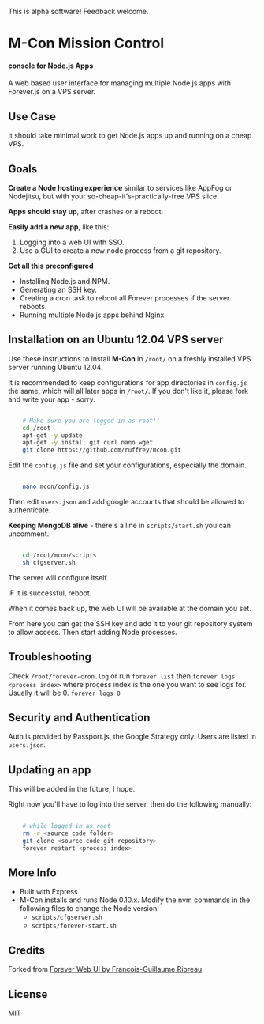 This is alpha software! Feedback welcome.

# M-Con Mission Control
#### console for Node.js Apps

A web based user interface for managing multiple Node.js apps with Forever.js on a VPS server.

## Use Case

It should take minimal work to get Node.js apps up and running on a cheap VPS.

## Goals

**Create a Node hosting experience** similar to services like AppFog or Nodejitsu, but with your so-cheap-it's-practically-free VPS slice.

**Apps should stay up**, after crashes or a reboot.

**Easily add a new app**, like this:

1. Logging into a web UI with SSO.
1. Use a GUI to create a new node process from a git repository.

**Get all this preconfigured**
- Installing Node.js and NPM.
- Generating an SSH key.
- Creating a cron task to reboot all Forever processes if the server reboots.
- Running multiple Node.js apps behind Nginx.


## Installation on an Ubuntu 12.04 VPS server

Use these instructions to install **M-Con** in `/root/` on a freshly installed VPS server running Ubuntu 12.04.

It is recommended to keep configurations for app directories in `config.js` the same, which will all later apps in `/root/`. If you don't like it, please fork and write your app - sorry.

``` bash

    # Make sure you are logged in as root!!
    cd /root
    apt-get -y update
    apt-get -y install git curl nano wget
    git clone https://github.com/ruffrey/mcon.git
```

Edit the `config.js` file and set your configurations, especially the domain.

``` bash

    nano mcon/config.js
```

Then edit `users.json` and add google accounts that should be allowed to authenticate.

**Keeping MongoDB alive** - there's a line in `scripts/start.sh` you can uncomment.

``` bash

    cd /root/mcon/scripts
    sh cfgserver.sh
```

The server will configure itself. 

IF it is successful, reboot. 

When it comes back up, the web UI will be available at the domain you set.

From here you can get the SSH key and add it to your git repository system to allow access. Then start adding Node processes.


## Troubleshooting

Check `/root/forever-cron.log` or run `forever list` then `forever logs <process index>` where process index is the one you want to see logs for. Usually it will be 0. `forever logs 0`


## Security and Authentication

Auth is provided by Passport.js, the Google Strategy only. Users are listed in `users.json`.

## Updating an app

This will be added in the future, I hope.

Right now you'll have to log into the server, then do the following manually:

``` bash
    
    # while logged in as root
    rm -r <source code folder>
    git clone <source code git repository>
    forever restart <process index>
```


## More Info

- Built with Express
- M-Con installs and runs Node 0.10.x. Modify the nvm commands in the following files to change the Node version:
    - `scripts/cfgserver.sh`
    - `scripts/forever-start.sh`

## Credits

Forked from [Forever Web UI by Francois-Guillaume Ribreau](https://github.com/FGRibreau/forever-webui.git).


## License

MIT
